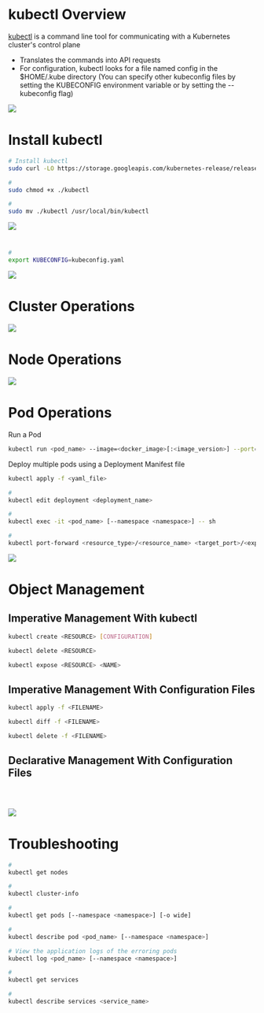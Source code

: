 # kubectl Overview

[kubectl](https://kubernetes.io/docs/reference/kubectl/#:~:text=a%20command%20line,the%20Kubernetes%20API) is a command line tool for communicating with a Kubernetes cluster's control plane

* Translates the commands into API requests
* For configuration, kubectl looks for a file named config in the $HOME/.kube directory (You can specify other kubeconfig files by setting the KUBECONFIG environment variable or by setting the --kubeconfig flag)

![](https://github.com/JonmarCorpuz/SecondBrain/blob/main/Assets/Whitespace.png)

# Install kubectl

```Bash
# Install kubectl
sudo curl -LO https://storage.googleapis.com/kubernetes-release/release/$(curl -s https://storage.googleapis.com/kubernetes-release/release/stable.txt)/bin/linux/amd64/kubectl

#
sudo chmod +x ./kubectl

#
sudo mv ./kubectl /usr/local/bin/kubectl
```

![](https://github.com/JonmarCorpuz/SecondBrain/blob/main/Assets/Whitespace.png)

# 

```Bash
# 
export KUBECONFIG=kubeconfig.yaml
```

![](https://github.com/JonmarCorpuz/SecondBrain/blob/main/Assets/Whitespace.png)

# Cluster Operations

![](https://github.com/JonmarCorpuz/SecondBrain/blob/main/Assets/Whitespace.png)

# Node Operations

![](https://github.com/JonmarCorpuz/SecondBrain/blob/main/Assets/Whitespace.png)

# Pod Operations

Run a Pod
```Bash
kubectl run <pod_name> --image=<docker_image>[:<image_version>] --port=<port_number>
```

Deploy multiple pods using a Deployment Manifest file
```Bash
kubectl apply -f <yaml_file>
```

```Bash
#
kubectl edit deployment <deployment_name>
```

```Bash
#
kubectl exec -it <pod_name> [--namespace <namespace>] -- sh

# 
kubectl port-forward <resource_type>/<resource_name> <target_port>/<exposed_port>
```

![](https://github.com/JonmarCorpuz/SecondBrain/blob/main/Assets/Whitespace.png)

# Object Management

## Imperative Management With kubectl

```Bash
kubectl create <RESOURCE> [CONFIGURATION]
```

```Bash
kubectl delete <RESOURCE>
```

```Bash
kubectl expose <RESOURCE> <NAME>
```

## Imperative Management With Configuration Files

```Bash
kubectl apply -f <FILENAME>
```

```Bash
kubectl diff -f <FILENAME>
```

```Bash
kubectl delete -f <FILENAME>
```

## Declarative Management With Configuration Files

```Bash

```

```Bash

```

```Bash

```

![](https://github.com/JonmarCorpuz/SecondBrain/blob/main/Assets/Whitespace.png)

# Troubleshooting

```Bash
#
kubectl get nodes

#
kubectl cluster-info

#
kubectl get pods [--namespace <namespace>] [-o wide]

# 
kubectl describe pod <pod_name> [--namespace <namespace>]

# View the application logs of the erroring pods
kubectl log <pod_name> [--namespace <namespace>]

#
kubectl get services

#
kubectl describe services <service_name>
```

